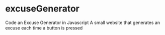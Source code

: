 # excuseGenerator
Code an Excuse Generator in Javascript
A small website that generates an excuse each time a button is pressed

